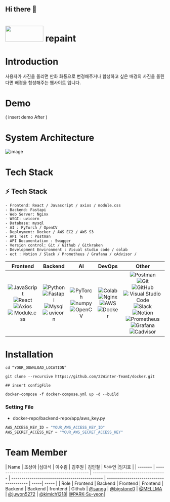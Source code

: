 ## Hi there 👋

<!--

**Here are some ideas to get you started:**

🙋‍♀️ A short introduction - what is your organization all about?
🌈 Contribution guidelines - how can the community get involved?
👩‍💻 Useful resources - where can the community find your docs? Is there anything else the community should know?
🍿 Fun facts - what does your team eat for breakfast?
🧙 Remember, you can do mighty things with the power of [Markdown](https://docs.github.com/github/writing-on-github/getting-started-with-writing-and-formatting-on-github/basic-writing-and-formatting-syntax)
-->
# <img style="width: 120px; height: 50px" src="https://user-images.githubusercontent.com/93627156/215498284-b1f31fb4-5a48-46b4-85b9-879688bd5ad7.png"/> repaint

# Introduction

사용자가 사진을 올리면 만화 화풍으로 변경해주거나 합성하고 싶은 배경의 사진을 올린다면 배경을 합성해주는 웹사이트 입니다.

# Demo

( insert demo After )

# System Architecture

![image](https://user-images.githubusercontent.com/93627156/182640860-7ba4d408-dd70-4bdd-a45b-7adc4f7bee2d.png)

# Tech Stack
## **:zap: Tech Stack**
```
- Frontend: React / Javascript / axios / module.css
- Backend: Fastapi 
- Web Server: Nginx
- WSGI: uvicorn
- Database: mysql 
- AI : PyTorch / OpenCV
- Deployment: Docker / AWS EC2 / AWS S3
- API Test : Postman
- API Documentation : Swagger
- Version control: Git / Github / Gitkraken
- Development Environment : Visual studio code / colab
- ect : Notion / Slack / Prometheus / Grafana / cAdvisor /
```
|Frontend|Backend|AI|DevOps|Other|
|:------:|:------:|:---:|:----:|:---:|
|![JavaScript](https://img.shields.io/badge/javascript-F7DF1E?style=for-the-badge&logo=javascript&logoColor=black)<br>![React](https://img.shields.io/badge/react-%2320232a.svg?style=for-the-badge&logo=react&logoColor=%2361DAFB)<br>![Axios](https://img.shields.io/badge/axios-%2343853D.svg?style=for-the-badge&logo=axios&logoColor=white)<br>![Module.css](https://img.shields.io/badge/module.css-%2343853D.svg?style=for-the-badge&logo=module.css&logoColor=white)|![Python](https://img.shields.io/badge/python-%2314354C.svg?style=for-the-badge&logo=python&logoColor=white)<br>![Fastapi](https://img.shields.io/badge/fastapi-black.svg?style=for-the-badge&logo=fastapi&logoColor=white)<br>![Mysql](https://img.shields.io/badge/Mysql-%234ea94b.svg?style=for-the-badge&logo=mysql&logoColor=white)<br>![uvicorn](https://img.shields.io/badge/uvicorn-499848?style=for-the-badge&logo=uvicorn&logoColor=white)<br>|![PyTorch](https://img.shields.io/badge/PyTorch-darkgreen.svg?style=for-the-badge&logo=PyTorch&logoColor=white)</br>![numpy](https://img.shields.io/badge/numpy-013243?style=for-the-badge&logo=numpy&logoColor=white)<br>![OpenCV](https://img.shields.io/badge/opencv-%23white.svg?style=for-the-badge&logo=opencv&logoColor=white)|![Colab](https://img.shields.io/badge/colab-%F9AB00.svg?style=for-the-badge&logo=googlecolab&logoColor=white)</br>![Nginx](https://img.shields.io/badge/nginx-%23009639.svg?style=for-the-badge&logo=nginx&logoColor=white)<br>![AWS](https://img.shields.io/badge/AWS-%23FF9900.svg?style=for-the-badge&logo=amazon-aws&logoColor=white)<br>![Docker](https://img.shields.io/badge/docker-%230db7ed.svg?style=for-the-badge&logo=docker&logoColor=white)|![Postman](https://img.shields.io/badge/Postman-FF6C37?style=for-the-badge&logo=Postman&logoColor=white)<br>![Git](https://img.shields.io/badge/git-%23F05033.svg?style=for-the-badge&logo=git&logoColor=white)<br>![GitHub](https://img.shields.io/badge/github-%23121011.svg?style=for-the-badge&logo=github&logoColor=white)<br>![Visual Studio Code](https://img.shields.io/badge/VisualStudioCode-0078d7.svg?style=for-the-badge&logo=visual-studio-code&logoColor=white)<br>![Slack](https://img.shields.io/badge/Slack-4A154B?style=for-the-badge&logo=slack&logoColor=white)<br>![Notion](https://img.shields.io/badge/Notion-%23000000.svg?style=for-the-badge&logo=notion&logoColor=white)<br>![Prometheus](https://img.shields.io/badge/Prometheus-%23000000.svg?style=for-the-badge&logo=Prometheus&logoColor=white)<br>![Grafana](https://img.shields.io/badge/Grafana-%2320232a.svg?style=for-the-badge&logo=Grafana&logoColor=%2361DAFB)<br>![Cadvisor](https://img.shields.io/badge/Cadvisor-%2320232a.svg?style=for-the-badge&logo=Cadvisor&logoColor=%2361DAFB)
# Installation

```
cd “YOUR_DOWNLOAD_LOCATION”

git clone --recursive https://github.com/22Winter-TeamI/docker.git

## insert configFile 

docker-compose -f docker-compose.yml up -d --build

```

### Setting File


- docker-repo/backend-repo/app/aws_key.py


```python
AWS_ACCESS_KEY_ID = "YOUR_AWS_ACCESS_KEY_ID"
AWS_SECRET_ACCESS_KEY = "YOUR_AWS_SECRET_ACCESS_KEY"

```



# Team Member

| Name    | 조상아                                       |심대석                               | 이수림                                        | 김주원      | 김인철 | 박수연    |임지호                          |
| ------- | --------------------------------------------- | ------------------------------------ | --------------------------------------------- | --------------------------------------- | -----| ----- |
| Role    |     Frontend                               |             Backend          |     Frontend       | Frontend | Backend | Backend  |   frontend
| Github  | [@sanga](https://github.com/Tesa-github) | [@bigstone0](https://github.com/bigstone0) | [@MELLMA](https://github.com/MELLMA) | [@juwon5272](https://github.com/juwon5272) | [@kimich1218](https://github.com/kimich1218)| [@PARK-Su-yeon](https://github.com/PARK-Su-yeon)|
